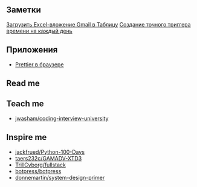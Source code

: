 ## Заметки

[Загрузить Excel-вложение Gmail в Таблицу](./google-apps-script/save-excel-gmail-attachment-to-sheet.ru)
[Создание точного триггера времени на каждый день](./google-apps-script/create-accurate-timebased-trigger-in-loop.ru.md)

## Приложения

- [Prettier в браузере](https://github.contributor.pw/prettier-browser/)

## Read me

## Teach me

- [jwasham/coding-interview-university]

## Inspire me

- [jackfrued/Python-100-Days]
- [taers232c/GAMADV-XTD3]
- [TrillCyborg/fullstack]
- [botpress/botpress]
- [donnemartin/system-design-primer]

[jwasham/coding-interview-university]: https://github.com/donnemartin/system-design-primer
[jackfrued/python-100-days]: https://github.com/jackfrued/Python-100-Days
[taers232c/gamadv-xtd3]: https://github.com/taers232c/GAMADV-XTD3
[trillcyborg/fullstack]: https://github.com/TrillCyborg/fullstack
[botpress/botpress]: https://github.com/botpress/botpress
[donnemartin/system-design-primer]: https://github.com/donnemartin/system-design-primer
